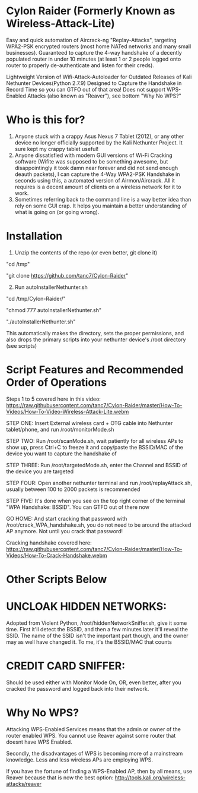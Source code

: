 # Cylon Raider (Formerly Known as Wireless-Attack-Lite)
Easy and quick automation of Aircrack-ng "Replay-Attacks", targeting WPA2-PSK encrypted routers (most home NATed networks and many small businesses). Guaranteed to capture the 4-way handshake of a decently populated router in under 10 minutes (at least 1 or 2 people logged onto router to properly de-authenticate and listen for their creds). 



Lightweight Version of Wifi-Attack-Autoloader for Outdated Releases of Kali Nethunter Devices(Python 2.7.9)
Designed to Capture the Handshake in Record Time so you can GTFO out of that area!
Does not support WPS-Enabled Attacks (also known as "Reaver"), see bottom "Why No WPS?"

# Who is this for?
1. Anyone stuck with a crappy Asus Nexus 7 Tablet (2012), or any other device no longer officially supported by the Kali Nethunter Project. It sure kept my crappy tablet useful!
2. Anyone dissatisfied with modern GUI versions of Wi-Fi Cracking software (Wifite was supposed to be something awesome, but disappointingly it took damn near forever and did not send enough deauth packets), I can capture the 4-Way WPA2-PSK Handshake in seconds using this, a automated version of Airmon/Aircrack. All it requires is a decent amount of clients on a wireless network for it to work. 
3. Sometimes referring back to the command line is a way better idea than rely on some GUI crap. It helps you maintain a better understanding of what is going on (or going wrong). 

# Installation
1. Unzip the contents of the repo (or even better, git clone it)

"cd /tmp"

"git clone https://github.com/tanc7/Cylon-Raider"

2. Run autoInstallerNethunter.sh

"cd /tmp/Cylon-Raider/"

"chmod 777 autoInstallerNethunter.sh"

"./autoInstallerNethunter.sh"

This automatically makes the directory, sets the proper permissions, and also drops the primary scripts into your nethunter device's /root directory (see scripts)

# Script Features and Recommended Order of Operations
Steps 1 to 5 covered here in this video: https://raw.githubusercontent.com/tanc7/Cylon-Raider/master/How-To-Videos/How-To-Video-Wireless-Attack-Lite.webm

STEP ONE: Insert External wireless card + OTG cable into Nethunter tablet/phone, and run /root/monitorMode.sh

STEP TWO: Run /root/scanMode.sh, wait patiently for all wireless APs to show up, press Ctrl+C to freeze it and copy/paste the BSSID/MAC of the device you want to capture the handshake of

STEP THREE: Run /root/targetedMode.sh, enter the Channel and BSSID of the device you are targeted

STEP FOUR: Open another nethunter terminal and run /root/replayAttack.sh, usually between 100 to 2000 packets is recommended

STEP FIVE: It's done when you see on the top right corner of the terminal "WPA Handshake: BSSID". You can GTFO out of there now

GO HOME: And start cracking that password with /root/crack_WPA_handshake.sh, you do not need to be around the attacked AP anymore. Not until you crack that password!

Cracking handshake covered here: https://raw.githubusercontent.com/tanc7/Cylon-Raider/master/How-To-Videos/How-To-Crack-Handshake.webm

# Other Scripts Below

# UNCLOAK HIDDEN NETWORKS: 

Adopted from Violent Python, /root/hiddenNetworkSniffer.sh, give it some time. First it'll detect the BSSID, and then a few minutes later it'll reveal the SSID. The name of the SSID isn't the important part though, and the owner may as well have changed it. To me, it's the BSSID/MAC that counts

# CREDIT CARD SNIFFER:

Should be used either with Monitor Mode On, OR, even better, after you cracked the password and logged back into their network. 

# Why No WPS?
Attacking WPS-Enabled Services means that the admin or owner of the router enabled WPS. You cannot use Reaver against some router that doesnt have WPS Enabled. 

Secondly, the disadvantages of WPS is becoming more of a mainstream knowledge. Less and less wireless APs are employing WPS. 

If you have the fortune of finding a WPS-Enabled AP, then by all means, use Reaver because that is now the best option: http://tools.kali.org/wireless-attacks/reaver

